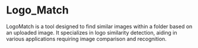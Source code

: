 # Logo_Match
LogoMatch is a tool designed to find similar images within a folder based on an uploaded image. It specializes in logo similarity detection, aiding in various applications requiring image comparison and recognition.
